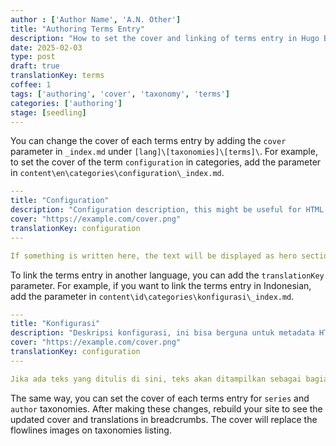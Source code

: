 ```yaml
---
author : ['Author Name', 'A.N. Other']
title: "Authoring Terms Entry"
description: "How to set the cover and linking of terms entry in Hugo Brewm theme"
date: 2025-02-03
type: post
draft: true
translationKey: terms
coffee: 1
tags: ['authoring', 'cover', 'taxonomy', 'terms']
categories: ['authoring']
stage: [seedling]
---
```


You can change the cover of each terms entry by adding the `cover` parameter in `_index.md` under `[lang]\[taxonomies]\[terms]\`.
For example, to set the cover of the term `configuration` in categories, add the parameter in `content\en\categories\configuration\_index.md`.

```yaml
---
title: "Configuration"
description: "Configuration description, this might be useful for HTML metadata"
cover: "https://example.com/cover.png"
translationKey: configuration
---

If something is written here, the text will be displayed as hero section.
```

To link the terms entry in another language, you can add the `translationKey` parameter.
For example, if you want to link the terms entry in Indonesian, add the parameter in `content\id\categories\konfigurasi\_index.md`.

```yaml
---
title: "Konfigurasi"
description: "Deskripsi konfigurasi, ini bisa berguna untuk metadata HTML"
cover: "https://example.com/cover.png"
translationKey: configuration
---

Jika ada teks yang ditulis di sini, teks akan ditampilkan sebagai bagian hero.
```

The same way, you can set the cover of each terms entry for `series` and `author` taxonomies.
After making these changes, rebuild your site to see the updated cover and translations in breadcrumbs.
The cover will replace the flowlines images on taxonomies listing.